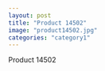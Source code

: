 ```yaml
---
layout: post
title: "Product 14502"
image: "product14502.jpg"
categories: "category1"
---
```

Product 14502
